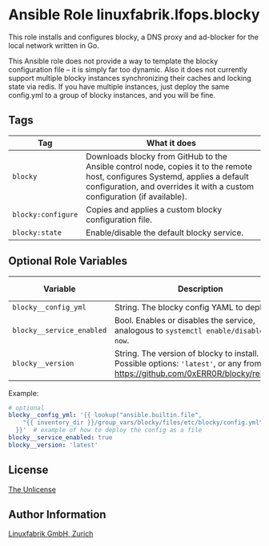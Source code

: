 # Ansible Role linuxfabrik.lfops.blocky

This role installs and configures blocky, a DNS proxy and ad-blocker for the local network written in Go.

This Ansible role does not provide a way to template the blocky configuration file – it is simply far too dynamic. Also it does not currently support multiple blocky instances synchronizing their caches and locking state via redis. If you have multiple instances, just deploy the same config.yml to a group of blocky instances, and you will be fine.


## Tags

| Tag                | What it does                                 |
| ---                | ------------                                 |
| `blocky`           | Downloads blocky from GitHub to the Ansible control node, copies it to the remote host, configures Systemd, applies a default configuration, and overrides it with a custom configuration (if available). |
| `blocky:configure` | Copies and applies a custom blocky configuration file. |
| `blocky:state`     | Enable/disable the default blocky service. |


## Optional Role Variables

| Variable | Description | Default Value |
| -------- | ----------- | ------------- |
| `blocky__config_yml`      | String. The blocky config YAML to deploy. | unset |
| `blocky__service_enabled` | Bool. Enables or disables the service, analogous to `systemctl enable/disable --now`. | `true` |
| `blocky__version`         | String. The version of blocky to install. Possible options: `'latest'`, or any from https://github.com/0xERR0R/blocky/releases. | `'latest'` |

Example:
```yaml
# optional
blocky__config_yml: '{{ lookup("ansible.builtin.file",
    "{{ inventory_dir }}/group_vars/blocky/files/etc/blocky/config.yml")
  }}'  # example of how to deploy the config as a file
blocky__service_enabled: true
blocky__version: 'latest'
```


## License

[The Unlicense](https://unlicense.org/)


## Author Information

[Linuxfabrik GmbH, Zurich](https://www.linuxfabrik.ch)
